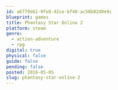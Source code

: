 ```yaml
---
id: a6779e61-9fe8-42ce-bf48-ac58b82d0e9c
blueprint: games
title: Phantasy Star Online 2
platform: steam
genre:
  - action-adventure
  - rpg
digital: true
physical: false
guide: false
pending: false
posted: 2016-05-05
slug: phantasy-star-online-2
---
```


